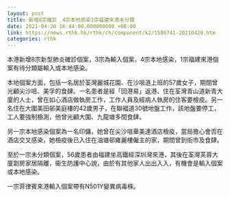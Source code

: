 ```yaml
---
layout: post
title: 新增8宗確診　4宗本地感染1宗福建來港未分類
date: 2021-04-20 16:44:00.000000000 +08:00
link: https://news.rthk.hk/rthk/ch/component/k2/1586741-20210420.htm
categories: rthk
---
```


本港新增8宗新型肺炎確診個案，3宗為輸入個案，4宗本地感染，1宗福建來港個案有待分類屬輸入或本地感染。

本地個案方面，包括一名居於荃灣麗城花園、在沙咀道上班的57歲女子，期間曾光顧尖沙咀、美孚的食肆。一名患者是經「回港易」返港、住在荃灣青山道新青大廈的人士，曾在如心酒店做執房工作，工作人員及經病人執房的住客要檢疫。另一名住在大圍美田邨美庭樓的42歲男子，在聯福道30號地盤工作，該地盤要停工，工人要強制檢測，他曾光顧大圍、九龍塘多間食肆。

另一宗本地感染個案為一名印傭，她曾在尖沙咀華美達酒店檢疫，當局擔心會否在酒店交叉感染，她檢疫後已入住在油塘邨雍麗樓僱主的家，期間曾到街市及食肆。

至於一宗未分類個案，56歲患者由福建坐高鐵經深圳灣來港，其後在荃灣芙蓉大廈劏房家居隔離，衞生防護中心說，由於有其他家人出出入入，有機會是輸入個案或本地感染。

一宗菲律賓來港輸入個案帶有N501Y變異病毒株。
